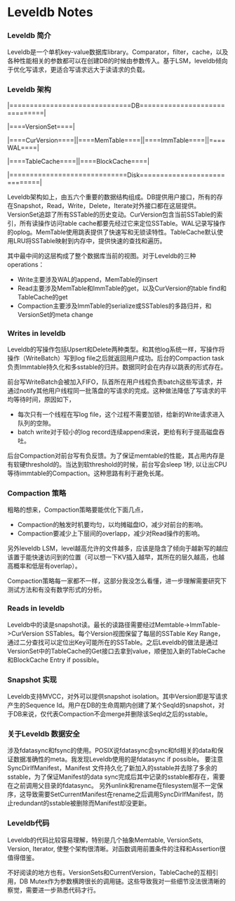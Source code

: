 # Leveldb Notes

### Leveldb 简介

Leveldb是一个单机key-value数据库library。Comparator，filter，cache，以及各种性能相关的参数都可以在创建DB的时候由参数传入。基于LSM，leveldb倾向于优化写请求，更适合写请求远大于读请求的负载。

### Leveldb 架构

|==============================DB==============================|

|====VersionSet====|

|====CurVersion====||====MemTable====||====ImmTable====||====WAL====|

|====TableCache====||====BlockCache====|

|=============================Disk=============================|

Leveldb架构如上，由五六个重要的数据结构组成。DB提供用户接口，所有的存在Snapshot，Read，Write，Delete，Iterate对外接口都在这层提供。VersionSet追踪了所有SSTable的历史变动。CurVersion包含当前SSTable的索引，所有读操作访问table cache都要先经过它来定位SSTable。WAL记录写操作的oplog。MemTable使用跳表提供了快速写和无锁读特性。TableCache默认使用LRU将SSTable映射到内存中，提供快速的查找和遍历。

其中最中间的这层构成了整个数据库当前的视图。对于Leveldb的三种operations：

* Write主要涉及WAL的append，MemTable的insert
* Read主要涉及MemTable和ImmTable的get，以及CurVersion的table find和TableCache的get
* Compaction主要涉及ImmTable的serialize或SSTables的多路归并，和VersionSet的meta change


### Writes in leveldb
Leveldb的写操作包括Upsert和Delete两种类型。和其他log系统一样，写操作将操作（WriteBatch）写到log file之后就返回用户成功。后台的Compaction task负责Immtable持久化和多sstable的归并。数据同时会在内存以跳表的形式存在。

前台写WriteBatch会被加入FIFO，队首所在用户线程负责batch这些写请求，并通过notify其他用户线程同一批落盘的写请求的完成。这种做法降低了写请求的平均等待时间，原因如下，

* 每次只有一个线程在写log file，这个过程不需要加锁，给新的Write请求进入队列的空隙。
* batch write对于较小的log record连续append来说，更给有利于提高磁盘吞吐。

后台Compaction对前台写有负反馈。为了保证memtable的性能，其占用内存是有软硬threshold的。当达到软threshold的时候，前台写会sleep 1秒, 以让出CPU等待immtable的Compaction。这种思路有利于避免长尾。

### Compaction 策略
粗略的想来，Compaction策略要能优化下面几点，

* Compaction的触发时机要均匀，以均摊磁盘IO，减少对前台的影响。
* Compaction要减少上下层间的overlapp，减少对Read操作的影响。

另外leveldb LSM，level越高允许的文件越多，应该是隐含了倾向于越新写的越应该置于能快速访问到的位置（可以想一下KV插入越早，其所在的层久越高，也越高概率和低层有overlap）。

Compaction策略每一家都不一样，这部分我没怎么看懂，进一步理解需要研究下测试方法和有没有数学形式的分析。

### Reads in leveldb
Leveldb中的读是snapshot读。最长的读路径需要经过Memtable->ImmTable->CurVersion SSTables。每个Version视图保留了每层的SSTable Key Range，通过二分查找可以定位出Key可能所在的SSTable。之后Leveldb的做法是通过VersionSet中的TableCache的Get接口去拿到value，顺便加入新的TableCache和BlockCache Entry if possible。

### Snapshot 实现
Leveldb支持MVCC，对外可以提供snapshot isolation。其中Version即是写请求产生的Sequence Id。用户在DB的生命周期内创建了某个SeqId的snapshot，对于DB来说，仅代表Compaction不会merge并删除该SeqId之后的sstable。

### 关于Leveldb 数据安全
涉及fdatasync和fsync的使用。POSIX说fdatasync会sync和fd相关的data和保证数据准确性的meta。我发现Leveldb使用的是fdatasync if possible。
要注意SyncDirIfManifest，Manifest 文件持久化了新加入的sstable并去除了多余的sstable，为了保证Manifest的data sync完成后其中记录的sstable都存在，需要在之前调用父目录的fdatasync。
另外unlink和rename在filesystem层不一定保序，这导致需要SetCurrentManifest在rename之后调用SyncDirIfManifest，防止redundant的sstable被删除而Manifest却没更新。

### Leveldb代码
Leveldb的代码比较容易理解，特别是几个抽象Memtable, VersionSets, Version, Iterator, 使整个架构很清晰。对函数调用前置条件的注释和Assertion很值得借鉴。

不好阅读的地方也有。VersionSets和CurrentVersion，TableCache的互相引用，DB Mutex作为参数横跨很长的调用链。这些导致我对一些细节没法很清晰的察觉，需要进一步熟悉代码才行。